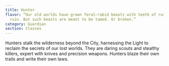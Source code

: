 ```yaml
---
title: Hunter
flavor: “Our old worlds have grown feral—rabid beasts with teeth of rust and
  ruin. But such beasts are meant to be tamed. Or broken.”
category: Guardian
section: Classes
---
```


Hunters stalk the wilderness beyond the City, harnessing the Light to reclaim the secrets of our lost worlds. They are daring scouts and stealthy killers, expert with knives and precision weapons. Hunters blaze their own trails and write their own laws.
